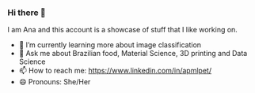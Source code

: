 ### Hi there 👋

I am Ana and this account is a showcase of stuff that I like working on.

- 🌱 I’m currently learning more about image classification
- 💬 Ask me about Brazilian food, Material Science, 3D printing and Data Science
- 📫 How to reach me: https://www.linkedin.com/in/apmlpet/
- 😄 Pronouns: She/Her
###
